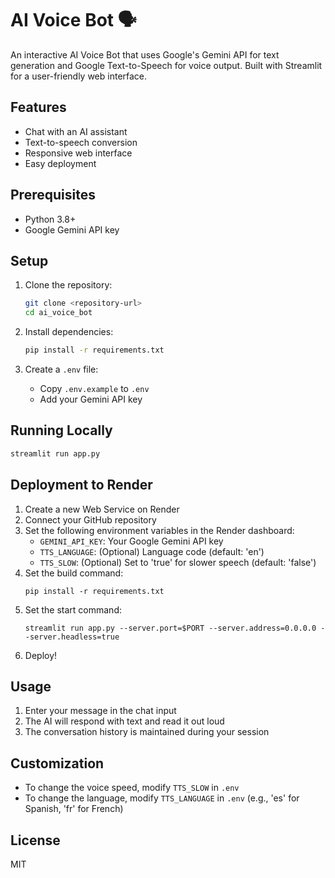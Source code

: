 # AI Voice Bot 🗣️

An interactive AI Voice Bot that uses Google's Gemini API for text generation and Google Text-to-Speech for voice output. Built with Streamlit for a user-friendly web interface.

## Features

- Chat with an AI assistant
- Text-to-speech conversion
- Responsive web interface
- Easy deployment

## Prerequisites

- Python 3.8+
- Google Gemini API key

## Setup

1. Clone the repository:
   ```bash
   git clone <repository-url>
   cd ai_voice_bot
   ```

2. Install dependencies:
   ```bash
   pip install -r requirements.txt
   ```

3. Create a `.env` file:
   - Copy `.env.example` to `.env`
   - Add your Gemini API key

## Running Locally

```bash
streamlit run app.py
```

## Deployment to Render

1. Create a new Web Service on Render
2. Connect your GitHub repository
3. Set the following environment variables in the Render dashboard:
   - `GEMINI_API_KEY`: Your Google Gemini API key
   - `TTS_LANGUAGE`: (Optional) Language code (default: 'en')
   - `TTS_SLOW`: (Optional) Set to 'true' for slower speech (default: 'false')
4. Set the build command:
   ```
   pip install -r requirements.txt
   ```
5. Set the start command:
   ```
   streamlit run app.py --server.port=$PORT --server.address=0.0.0.0 --server.headless=true
   ```
6. Deploy!

## Usage

1. Enter your message in the chat input
2. The AI will respond with text and read it out loud
3. The conversation history is maintained during your session

## Customization

- To change the voice speed, modify `TTS_SLOW` in `.env`
- To change the language, modify `TTS_LANGUAGE` in `.env` (e.g., 'es' for Spanish, 'fr' for French)

## License

MIT
